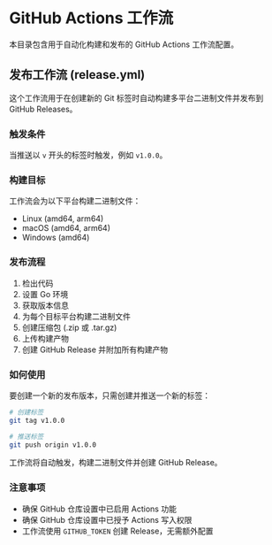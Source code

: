 # GitHub Actions 工作流

本目录包含用于自动化构建和发布的 GitHub Actions 工作流配置。

## 发布工作流 (release.yml)

这个工作流用于在创建新的 Git 标签时自动构建多平台二进制文件并发布到 GitHub Releases。

### 触发条件

当推送以 `v` 开头的标签时触发，例如 `v1.0.0`。

### 构建目标

工作流会为以下平台构建二进制文件：

- Linux (amd64, arm64)
- macOS (amd64, arm64)
- Windows (amd64)

### 发布流程

1. 检出代码
2. 设置 Go 环境
3. 获取版本信息
4. 为每个目标平台构建二进制文件
5. 创建压缩包 (.zip 或 .tar.gz)
6. 上传构建产物
7. 创建 GitHub Release 并附加所有构建产物

### 如何使用

要创建一个新的发布版本，只需创建并推送一个新的标签：

```bash
# 创建标签
git tag v1.0.0

# 推送标签
git push origin v1.0.0
```

工作流将自动触发，构建二进制文件并创建 GitHub Release。

### 注意事项

- 确保 GitHub 仓库设置中已启用 Actions 功能
- 确保 GitHub 仓库设置中已授予 Actions 写入权限
- 工作流使用 `GITHUB_TOKEN` 创建 Release，无需额外配置
